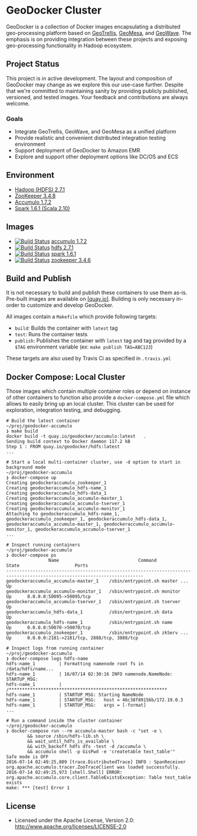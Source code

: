# GeoDocker Cluster

GeoDocker is a collection of Docker images encapsulating a distributed geo-processing platform based on [GeoTrellis](https://github.com/geotrellis/geotrellis), [GeoMesa](https://github.com/locationtech/geomesa), and [GeoWave](https://github.com/ngageoint/geowave). The emphasis is on providing integration between these projects and exposing geo-processing functionality in Hadoop ecosystem.

## Project Status

This project is in active development. The layout and composition of GeoDocker may change as we explore this our use-case further.
Despite that we're committed to maintaining sanity by providing publicly published, versioned, and tested images. Your feedback and contributions are always welcome.

### Goals
  - Integrate GeoTrellis, GeoWave, and GeoMesa as a unified platform  
  - Provide realistic and convenient distributed integration testing environment
  - Support deployment of GeoDocker to Amazon EMR
  - Explore and support other deployment options like DC/OS and ECS

## Environment

* [Hadoop (HDFS) 2.7.1](https://hadoop.apache.org/)
* [ZooKeeper 3.4.8](https://zookeeper.apache.org/)
* [Accumulo 1.7.2](https://accumulo.apache.org/)
* [Spark 1.6.1 (Scala 2.10)](http://spark.apache.org/)

## Images

* [![Build Status](https://api.travis-ci.org/geodocker/geodocker-accumulo.svg)](http://travis-ci.org/geodocker/geodocker-accumulo) [accumulo 1.7.2](https://github.com/geodocker/geodocker-accumulo)
* [![Build Status](https://api.travis-ci.org/geodocker/geodocker-hdfs.svg)](http://travis-ci.org/geodocker/geodocker-hdfs) [hdfs 2.7.1](https://github.com/geodocker/geodocker-hdfs)
* [![Build Status](https://api.travis-ci.org/geodocker/geodocker-spark.svg)](http://travis-ci.org/geodocker/geodocker-spark) [spark 1.6.1](https://github.com/geodocker/geodocker-spark)
* [![Build Status](https://api.travis-ci.org/geodocker/geodocker-zookeeper.svg)](http://travis-ci.org/geodocker/geodocker-zookeeper) [zookeeper 3.4.6](https://github.com/geodocker/geodocker-zookeeper)

## Build and Publish

It is not necessary to build and publish these containers to use them as-is. Pre-built images are available on [[quay.io]](https://quay.io/geodocker/). Building is only necessary in-order to customize and develop GeoDocker.

All images contain a `Makefile` which provide following targets:
 - `build`: Builds the container with `latest` tag
 - `test`: Runs the container tests
 - `publish`: Publishes the  container with `latest` tag and tag provided by a `$TAG` environment variable (ex: `make publish TAG=ABC123`)

These targets are also used by Travis Ci as specified in `.travis.yml`

## Docker Compose: Local Cluster

Those images which contain multiple container roles or depend on instance of other containers to function also provide a `docker-compose.yml` file which allows to easily bring up an local cluster. This cluster can be used for exploration, integration testing, and debugging.

```console
# Build the latest container
~/proj/geodocker-accumulo
❯ make build
docker build -t quay.io/geodocker/accumulo:latest	.
Sending build context to Docker daemon 117.2 kB
Step 1 : FROM quay.io/geodocker/hdfs:latest
...

# Start a local multi-container cluster, use -d option to start in background mode
~/proj/geodocker-accumulo
❯ docker-compose up
Creating geodockeraccumulo_zookeeper_1
Creating geodockeraccumulo_hdfs-name_1
Creating geodockeraccumulo_hdfs-data_1
Creating geodockeraccumulo_accumulo-master_1
Creating geodockeraccumulo_accumulo-tserver_1
Creating geodockeraccumulo_accumulo-monitor_1
Attaching to geodockeraccumulo_hdfs-name_1, geodockeraccumulo_zookeeper_1, geodockeraccumulo_hdfs-data_1, geodockeraccumulo_accumulo-master_1, geodockeraccumulo_accumulo-monitor_1, geodockeraccumulo_accumulo-tserver_1
...

# Inspect running containers
~/proj/geodocker-accumulo
❯ docker-compose ps
                Name                              Command               State                     Ports
--------------------------------------------------------------------------------------------------------------------------
geodockeraccumulo_accumulo-master_1    /sbin/entrypoint.sh master ...   Up
geodockeraccumulo_accumulo-monitor_1   /sbin/entrypoint.sh monitor      Up      0.0.0.0:50095->50095/tcp
geodockeraccumulo_accumulo-tserver_1   /sbin/entrypoint.sh tserver      Up
geodockeraccumulo_hdfs-data_1          /sbin/entrypoint.sh data         Up
geodockeraccumulo_hdfs-name_1          /sbin/entrypoint.sh name         Up      0.0.0.0:50070->50070/tcp
geodockeraccumulo_zookeeper_1          /sbin/entrypoint.sh zkServ ...   Up      0.0.0.0:2181->2181/tcp, 2888/tcp, 3888/tcp

# Inspect logs from running container
~/proj/geodocker-accumulo
❯ docker-compose logs hdfs-name
hdfs-name_1         | Formatting namenode root fs in /data/hdfs/name...
hdfs-name_1         | 16/07/14 02:30:16 INFO namenode.NameNode: STARTUP_MSG:
hdfs-name_1         | /************************************************************
hdfs-name_1         | STARTUP_MSG: Starting NameNode
hdfs-name_1         | STARTUP_MSG:   host = 46c38f89156b/172.19.0.3
hdfs-name_1         | STARTUP_MSG:   args = [-format]
...

# Run a command inside the cluster container
~/proj/geodocker-accumulo
❯ docker-compose run --rm accumulo-master bash -c "set -e \
		&& source /sbin/hdfs-lib.sh \
		&& wait_until_hdfs_is_available \
		&& with_backoff hdfs dfs -test -d /accumulo \
		&& accumulo shell -p GisPwd -e 'createtable test_table'"
Safe mode is OFF
2016-07-14 02:49:25,809 [trace.DistributedTrace] INFO : SpanReceiver org.apache.accumulo.tracer.ZooTraceClient was loaded successfully.
2016-07-14 02:49:25,973 [shell.Shell] ERROR: org.apache.accumulo.core.client.TableExistsException: Table test_table exists
make: *** [test] Error 1

```

## License

* Licensed under the Apache License, Version 2.0: http://www.apache.org/licenses/LICENSE-2.0
